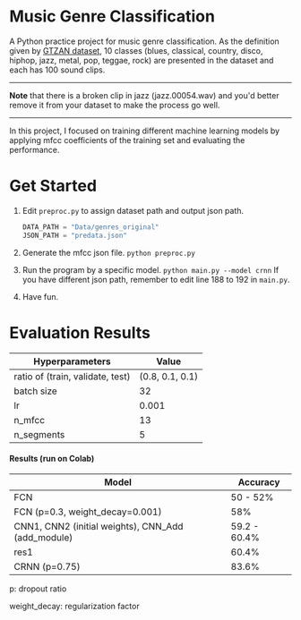 # Music Genre Classification

A Python practice project for music genre classification. As the definition given by [GTZAN dataset](https://www.kaggle.com/andradaolteanu/gtzan-dataset-music-genre-classification), 10 classes (blues, classical, country, disco, hiphop, jazz, metal, pop, teggae, rock) are presented in the dataset and each has 100 sound clips.

---

**Note** that there is a broken clip in jazz (jazz.00054.wav) and you'd better remove it from your dataset to make the process go well.

---

In this project, I focused on training different machine learning models by applying mfcc coefficients of the training set and evaluating the performance.

# Get Started

1. Edit ```preproc.py``` to assign dataset path and output json path.

   ```python
   DATA_PATH = "Data/genres_original"
   JSON_PATH = "predata.json"
   ```

2. Generate the mfcc json file.
   ```python preproc.py```

3. Run the program by a specific model.
   ```python main.py --model crnn```
   If you have different json path, remember to edit line 188 to 192 in ```main.py```.

4. Have fun.

   

# Evaluation Results

| Hyperparameters                  | Value           |
| -------------------------------- | --------------- |
| ratio of (train, validate, test) | (0.8, 0.1, 0.1) |
| batch size                       | 32              |
| lr                               | 0.001           |
| n_mfcc                           | 13              |
| n_segments                       | 5               |

#### Results (run on Colab)

| Model                                              | Accuracy     |
| -------------------------------------------------- | ------------ |
| FCN                                                | 50 - 52%     |
| FCN (p=0.3, weight_decay=0.001)                    | 58%          |
| CNN1, CNN2 (initial weights), CNN_Add (add_module) | 59.2 - 60.4% |
| res1                                               | 60.4%        |
| CRNN (p=0.75)                                      | 83.6%        |

p: dropout ratio

weight_decay: regularization factor
